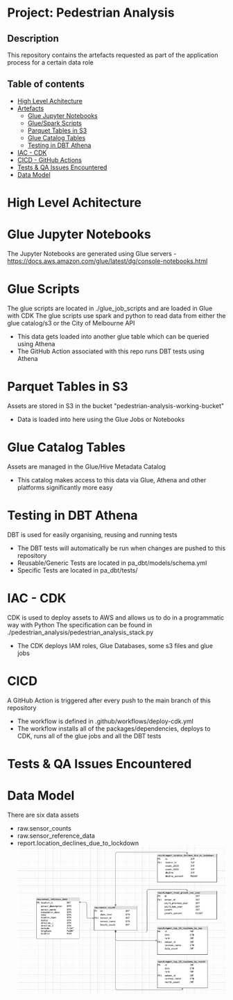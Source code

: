 Project: Pedestrian Analysis
=========

## Description
This repository contains the artefacts requested as part of the application process for a certain data role

## Table of contents
<!--ts-->
   * [High Level Achitecture](#high-level-architecture)
   * [Artefacts](#artefacts)
      * [Glue Jupyter Notebooks](#glue-jupyter-notebooks)
      * [Glue/Spark Scripts](#glue-scripts)
      * [Parquet Tables in S3](#parquet-tables-in-s3)
      * [Glue Catalog Tables](#glue-catalog-tables)
      * [Testing in DBT Athena](#testing-in-dbt-athena)
   * [IAC - CDK](#iac---cdk)
   * [CICD - GitHub Actions](#cicd---github-actions)
   * [Tests & QA Issues Encountered](#tests-&-qa-issues-encountered)
   * [Data Model](#data-model)
<!--te-->

High Level Achitecture
============


Glue Jupyter Notebooks
============
The Jupyter Notebooks are generated using Glue servers - https://docs.aws.amazon.com/glue/latest/dg/console-notebooks.html


Glue Scripts
============

The glue scripts are located in ./glue_job_scripts and are loaded in Glue with CDK
The glue scripts use spark and python to read data from either the glue catalog/s3 or the City of Melbourne API
- This data gets loaded into another glue table which can be queried using Athena
- The GitHub Action associated with this repo runs DBT tests using Athena

Parquet Tables in S3
============
Assets are stored in S3 in the bucket "pedestrian-analysis-working-bucket"
- Data is loaded into here using the Glue Jobs or Notebooks

Glue Catalog Tables
============
Assets are managed in the Glue/Hive Metadata Catalog
- This catalog makes access to this data via Glue, Athena and other platforms significantly more easy

Testing in DBT Athena
============
DBT is used for easily organising, reusing and running tests
- The DBT tests will automatically be run when changes are pushed to this repository
- Reusable/Generic Tests are located in pa_dbt/models/schema.yml
- Specific Tests are located in pa_dbt/tests/


IAC - CDK
============
CDK is used to deploy assets to AWS and allows us to do in a programmatic way with Python
The specification can be found in ./pedestrian_analysis/pedestrian_analysis_stack.py
- The CDK deploys IAM roles, Glue Databases, some s3 files and glue jobs

CICD
============
A GitHub Action is triggered after every push to the main branch of this repository
- The workflow is defined in .github/workflows/deploy-cdk.yml
- The workflow installs all of the packages/dependencies, deploys to CDK, runs all of the glue jobs and all the DBT tests

Tests & QA Issues Encountered
============

Data Model
============
There are six data assets
- raw.sensor_counts
- raw.sensor_reference_data
- report.location_declines_due_to_lockdown
![alt text](/images/pa-data-model.png)